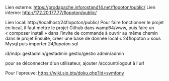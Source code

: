 Lien externe: https://prodapache.inforostand14.net/flopoton/public/
Lien interne: http://172.20.177.77/flopoton/public/

Lien local: http://localhost/24flopoton/public/
Pour faire fonctionner le projet en local, il faut mettre le projet Github dans wamp64/www, puis faire un « composer install » dans l’invite de commande à ouvrir au même chemin dans le projet
Ensuite, créer une base de donnée local « 24flopoton » sous Mysql puis importer _24flopoton.sql_

id/mdp:   gestadmin/gestadmin
          gestio/gestio
          admin/admin

pour se déconnecter d'un utilisateur, ajouter /account/logout à l'url

Pour l'epreuve: https://wiki.sio.bts/doku.php?id=symfony
